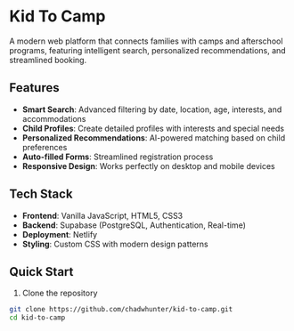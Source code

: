  # Kid To Camp

A modern web platform that connects families with camps and afterschool programs, featuring intelligent search, personalized recommendations, and streamlined booking.

## Features

- **Smart Search**: Advanced filtering by date, location, age, interests, and accommodations
- **Child Profiles**: Create detailed profiles with interests and special needs
- **Personalized Recommendations**: AI-powered matching based on child preferences
- **Auto-filled Forms**: Streamlined registration process
- **Responsive Design**: Works perfectly on desktop and mobile devices

## Tech Stack

- **Frontend**: Vanilla JavaScript, HTML5, CSS3
- **Backend**: Supabase (PostgreSQL, Authentication, Real-time)
- **Deployment**: Netlify
- **Styling**: Custom CSS with modern design patterns

## Quick Start

1. Clone the repository
```bash
git clone https://github.com/chadwhunter/kid-to-camp.git
cd kid-to-camp
